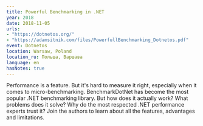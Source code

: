 ```yaml
---
title: Powerful Benchmarking in .NET
year: 2018
date: 2018-11-05
urls:
- "https://dotnetos.org/"
- "https://adamsitnik.com/files/PowerfullBenchmarking_Dotnetos.pdf"
event: Dotnetos
location: Warsaw, Poland
location_ru: Польша, Варшава
language: en
hasNotes: true
---
```


Performance is a feature. But it's hard to measure it right, especially when it comes to micro-benchmarking. BenchmarkDotNet has become the most popular .NET benchmarking library. But how does it actually work? What problems does it solve? Why do the most respected .NET performance experts trust it? Join the authors to learn about all the features, advantages and limitations.
